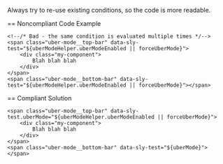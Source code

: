 Always try to re-use existing conditions, so the code is more readable.

== Noncompliant Code Example
```
<!--/* Bad - the same condition is evaluated multiple times */-->
<span class="uber-mode__top-bar" data-sly-test="${uberModeHelper.uberModeEnabled || forceUberMode}">
    <div class="my-component">
        Blah blah blah
    </div>
</span>
<span class="uber-mode__bottom-bar" data-sly-test="${uberModeHelper.uberModeEnabled || forceUberMode}"></span>
```
 
 
    
== Compliant Solution
```
<span class="uber-mode__top-bar" data-sly-test.uberMode="${uberModeHelper.uberModeEnabled || forceUberMode}">
    <div class="my-component">
        Blah blah blah
    </div>
</span>
<span class="uber-mode__bottom-bar" data-sly-test="${uberMode}"></span>
```